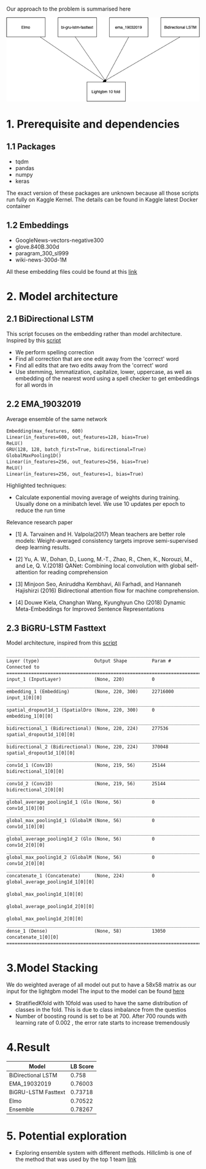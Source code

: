 Our approach to the problem is summarised here 

![model](overall_structure.png) <br>



# 1. Prerequisite and dependencies
## 1.1 Packages
- tqdm
- pandas
- numpy
- keras

The exact version of these packages are unknown because all those scripts run fully on Kaggle Kernel. The details can be found in Kaggle latest Docker container

## 1.2 Embeddings
- GoogleNews-vectors-negative300
- glove.840B.300d
- paragram_300_sl999
- wiki-news-300d-1M

All these embedding files could be found at this [link](https://www.kaggle.com/dttung2905/popular-embedding) 


# 2. Model architecture
## 2.1 BiDirectional LSTM
This script focuses on the embedding rather than model architecture. Inspired by this [script](https://www.kaggle.com/wowfattie/3rd-place)


- We perform spelling correction
- Find all correction that are one edit away from the 'correct' word
- Find all edits that are two edits away from the 'correct' word
- Use stemming, lemmatization, capitalize, lower, uppercase, as well as embedding of the nearest word using a spell checker to get embeddings for all words in

## 2.2 EMA_19032019
Average ensemble of the same network 
```
Embedding(max_features, 600)
Linear(in_features=600, out_features=128, bias=True)
ReLU()
GRU(128, 128, batch_first=True, bidirectional=True)
GlobalMaxPooling1D()
Linear(in_features=256, out_features=256, bias=True)
ReLU()
Linear(in_features=256, out_features=1, bias=True)
```

Highlighted techniques:

- Calculate exponential moving average of weights during training. Usually done on a minibatch level. We use 10 updates per epoch to reduce the run time

Relevance research paper

- [1] A. Tarvainen and H. Valpola(2017) Mean teachers are better role models: Weight-averaged consistency targets improve semi-supervised deep learning results.

- [2] Yu, A. W., Dohan, D., Luong, M.-T., Zhao, R., Chen, K., Norouzi, M., and Le, Q. V.(2018) QANet: Combining local convolution with global self-attention for reading comprehension

- [3] Minjoon Seo, Aniruddha Kembhavi, Ali Farhadi, and Hannaneh Hajishirzi (2016) Bidirectional attention flow for machine comprehension.

- [4] Douwe Kiela, Changhan Wang, Kyunghyun Cho (2018) Dynamic Meta-Embeddings for Improved Sentence Representations

## 2.3 BiGRU-LSTM Fasttext
Model architecture, inspired from this [script](https://www.kaggle.com/tunguz/bi-gru-lstm-cnn-poolings-fasttext/comments) 

```
__________________________________________________________________________________________________
Layer (type)                    Output Shape         Param #     Connected to                     
==================================================================================================
input_1 (InputLayer)            (None, 220)          0                                            
__________________________________________________________________________________________________
embedding_1 (Embedding)         (None, 220, 300)     22716000    input_1[0][0]                    
__________________________________________________________________________________________________
spatial_dropout1d_1 (SpatialDro (None, 220, 300)     0           embedding_1[0][0]                
__________________________________________________________________________________________________
bidirectional_1 (Bidirectional) (None, 220, 224)     277536      spatial_dropout1d_1[0][0]        
__________________________________________________________________________________________________
bidirectional_2 (Bidirectional) (None, 220, 224)     370048      spatial_dropout1d_1[0][0]        
__________________________________________________________________________________________________
conv1d_1 (Conv1D)               (None, 219, 56)      25144       bidirectional_1[0][0]            
__________________________________________________________________________________________________
conv1d_2 (Conv1D)               (None, 219, 56)      25144       bidirectional_2[0][0]            
__________________________________________________________________________________________________
global_average_pooling1d_1 (Glo (None, 56)           0           conv1d_1[0][0]                   
__________________________________________________________________________________________________
global_max_pooling1d_1 (GlobalM (None, 56)           0           conv1d_1[0][0]                   
__________________________________________________________________________________________________
global_average_pooling1d_2 (Glo (None, 56)           0           conv1d_2[0][0]                   
__________________________________________________________________________________________________
global_max_pooling1d_2 (GlobalM (None, 56)           0           conv1d_2[0][0]                   
__________________________________________________________________________________________________
concatenate_1 (Concatenate)     (None, 224)          0           global_average_pooling1d_1[0][0] 
                                                                 global_max_pooling1d_1[0][0]     
                                                                 global_average_pooling1d_2[0][0] 
                                                                 global_max_pooling1d_2[0][0]     
__________________________________________________________________________________________________
dense_1 (Dense)                 (None, 58)           13050       concatenate_1[0][0]              
==================================================================================================
```


# 3.Model Stacking

We do weighted average of all model out put to have a 58x58 matrix as our input for the lightgbm model
The input to the model can be found [here](https://www.kaggle.com/dttung2905/ensembling-ndsc)

- StratifiedKfold with  10fold was used to have the same distribution of classes in the fold. This is due to class imbalance from the questios
- Number of boosting round is set to be at 700. After 700 rounds with learning rate of 0.002 , the error rate starts to increase tremendously 

# 4.Result
| Model               | LB Score |
|---------------------|----------|
| BiDirectional LSTM  | 0.758    |
| EMA_19032019        | 0.76003  |
| BiGRU-LSTM Fasttext | 0.73718  |
| Elmo                | 0.70522  |
| Ensemble            | 0.78267  |

# 5. Potential exploration

- Exploring ensemble system with different methods. Hillclimb is one of the method that was used by the top 1 team [link](https://www.kaggle.com/hhstrand/hillclimb-ensembling)
